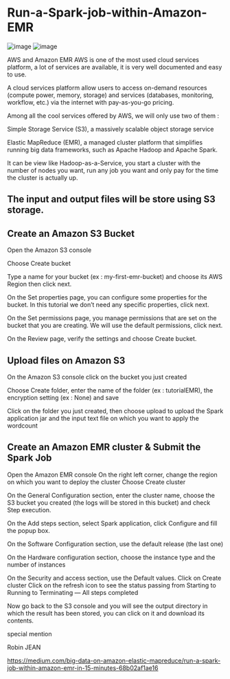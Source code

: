 # Run-a-Spark-job-within-Amazon-EMR

![image](https://user-images.githubusercontent.com/48589838/77054629-0251ad80-69f6-11ea-8d55-29b0d8b98842.png)         ![image](https://user-images.githubusercontent.com/48589838/77054833-2c0ad480-69f6-11ea-9855-0bdeec8535b7.png)


AWS and Amazon EMR
AWS is one of the most used cloud services platform, a lot of services are available, it is very well documented and easy to use.

A cloud services platform allow users to access on-demand resources (compute power, memory, storage) and services (databases, monitoring, workflow, etc.) via the internet with pay-as-you-go pricing.

Among all the cool services offered by AWS, we will only use two of them :

Simple Storage Service (S3), a massively scalable object storage service

Elastic MapReduce (EMR), a managed cluster platform that simplifies running big data frameworks, such as Apache Hadoop and Apache Spark. 

It can be view like Hadoop-as-a-Service, you start a cluster with the number of nodes you want, run any job you want and only pay for the time the cluster is actually up.

## The input and output files will be store using S3 storage.

## Create an Amazon S3 Bucket

Open the Amazon S3 console

Choose Create bucket

Type a name for your bucket (ex : my-first-emr-bucket) and choose its AWS Region then click next.

On the Set properties page, you can configure some properties for the bucket. In this tutorial we don’t need any specific properties, click next.

On the Set permissions page, you manage permissions that are set on the bucket that you are creating. We will use the default permissions, click next.

On the Review page, verify the settings and choose Create bucket.


## Upload files on Amazon S3

On the Amazon S3 console click on the bucket you just created

Choose Create folder, enter the name of the folder (ex : tutorialEMR), the encryption setting (ex : None) and save

Click on the folder you just created, then choose upload to upload the Spark application jar and the input text file on which you want to apply the wordcount

## Create an Amazon EMR cluster & Submit the Spark Job

Open the Amazon EMR console
On the right left corner, change the region on which you want to deploy the cluster
Choose Create cluster

On the General Configuration section, enter the cluster name, choose the S3 bucket you created (the logs will be stored in this bucket) and check Step execution.

On the Add steps section, select Spark application, click Configure and fill the popup box.

On the Software Configuration section, use the default release (the last one)

On the Hardware configuration section, choose the instance type and the number of instances

On the Security and access section, use the Default values.
Click on Create cluster
Click on the refresh icon to see the status passing from Starting to Running to Terminating — All steps completed

Now go back to the S3 console and you will see the output directory in which the result has been stored, you can click on it and download its contents.

special mention 

Robin JEAN

https://medium.com/big-data-on-amazon-elastic-mapreduce/run-a-spark-job-within-amazon-emr-in-15-minutes-68b02af1ae16
